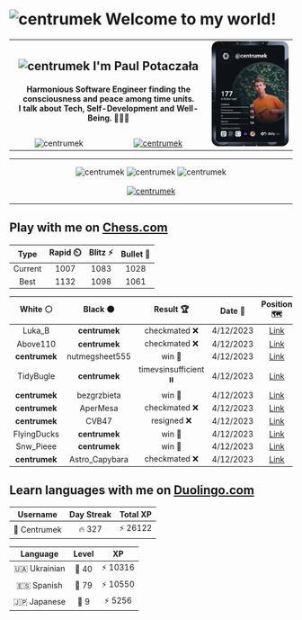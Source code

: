 <h1>
  <img
    src="https://emojis.slackmojis.com/emojis/images/1531849430/4246/blob-sunglasses.gif"
    width="30"
    alt="centrumek"
  />
  Welcome to my world!
</h1>

<table>
  <tbody>
    <tr>
      <td align="center" width="70%" colspan="2">
        <h2>
          <img
            src="https://raw.githubusercontent.com/MartinHeinz/MartinHeinz/master/wave.gif"
            width="30px"
            alt="centrumek"
          />
          I'm Paul Potaczała
        </h2>
        <h4>
          Harmonious Software Engineer finding the consciousness and peace among time units.
          <br/>
          I talk about Tech, Self-Development and Well-Being. 🌿🧘🚀
        </h4>
      </td>
      <td width="30%" rowspan="2">
        <a href="https://app.daily.dev/centrumek">
          <img
            src="./devcard.svg"
            alt="centrumek"
          />
        </a>
      </td>
    </tr>
    <tr align="center">
      <td>
        <img
          src="https://komarev.com/ghpvc/?username=centrumek&label=visitors&color=0e75b6&style=flat"
          alt="centrumek"
        >
      </td>
      <td>
        <a href="https://stackoverflow.com/users/14496012/centrumek">
          <img
            src="https://stackoverflow.com/users/flair/14496012.png?theme=dark"
            alt="centrumek"
          >
        </a>
      </td>
    </tr>
  </tbody>
</table>

---
<div align="center">
  <img 
    src="https://github-readme-stats.vercel.app/api?username=centrumek&show_icons=true&count_private=true&theme=dark&hide_border=true&hide=issues,contribs&bg_color=00000000"
    alt="centrumek"
  />
  <img
    src="https://github-readme-stats.vercel.app/api/top-langs/?username=centrumek&layout=compact&hide_border=true&theme=dark&bg_color=00000000&langs_count=6&exclude_repo=air-statistic-app"
    alt="centrumek"
  />
  <img 
    src="https://github-readme-streak-stats.herokuapp.com?user=centrumek&theme=dark&hide_border=true&background=FFFFFF00"
    alt="centrumek"
  />
  <br/>
  <br/>
  <a href="https://www.buymeacoffee.com/centrumek">
    <img
      src="https://cdn.buymeacoffee.com/buttons/v2/default-orange.png"
      height="50"
      width="210"
      alt="centrumek"
    />
  </a>
</div>

---

## Play with me on [Chess.com](https://www.chess.com/member/centrumek)

<div align="center">
<!--START_SECTION:chessStats-->
<!-- Automatically generated with https://github.com/Balastrong/chess-stats-action -->

| Type | Rapid ⏲️ | Blitz ⚡ | Bullet 🔫 |
|:---:|:---:|:---:|:---:|
| Current | 1007 | 1083 | 1028 |
| Best | 1132 | 1098 | 1061 |

| White ⚪ | Black ⚫ | Result 🏆 | Date 📅 | Position 🗺️ | Type 🕕 |
|:---:|:---:|:---:|:---:|:---:|:---:|
| Luka_B | **centrumek** | checkmated ❌ | 4/12/2023 | <a href="http://www.ee.unb.ca/cgi-bin/tervo/fen.pl?select=8/8/2Q5/2kB4/8/2K5/2N5/8 b - -">Link</a> | Blitz |
| Above110 | **centrumek** | checkmated ❌ | 4/12/2023 | <a href="http://www.ee.unb.ca/cgi-bin/tervo/fen.pl?select=4R1kr/ppp2R2/7p/6p1/2B5/2P5/P1P2PPP/2K5 b - -">Link</a> | Blitz |
| **centrumek** | nutmegsheet555 | win 🥇 | 4/12/2023 | <a href="http://www.ee.unb.ca/cgi-bin/tervo/fen.pl?select=3r1r2/ppp5/3b1pR1/7k/5P1p/1P2P3/PBP1B2P/2K3R1 b - -">Link</a> | Blitz |
| TidyBugle | **centrumek** | timevsinsufficient ⏸️ | 4/12/2023 | <a href="http://www.ee.unb.ca/cgi-bin/tervo/fen.pl?select=8/4k3/8/8/4PPPK/2N4P/5n2/8 w - -">Link</a> | Blitz |
| **centrumek** | bezgrzbieta | win 🥇 | 4/12/2023 | <a href="http://www.ee.unb.ca/cgi-bin/tervo/fen.pl?select=8/p5pp/8/8/5p2/1P2P3/2QR2PP/2k3K1 b - -">Link</a> | Blitz |
| **centrumek** | AperMesa | checkmated ❌ | 4/12/2023 | <a href="http://www.ee.unb.ca/cgi-bin/tervo/fen.pl?select=1r3k2/1Np4p/1p4p1/3Qp2K/2P1pq2/8/7P/8 w - -">Link</a> | Blitz |
| **centrumek** | CVB47 | resigned ❌ | 4/12/2023 | <a href="http://www.ee.unb.ca/cgi-bin/tervo/fen.pl?select=8/5kp1/1ppr3p/p4p2/P4Nb1/1PK3P1/7P/8 w - -">Link</a> | Blitz |
| FlyingDucks | **centrumek** | win 🥇 | 4/12/2023 | <a href="http://www.ee.unb.ca/cgi-bin/tervo/fen.pl?select=8/2p5/3pk3/4p2p/4P3/4b3/PPP5/3K1q2 w - -">Link</a> | Blitz |
| Snw_Pieee | **centrumek** | win 🥇 | 4/12/2023 | <a href="http://www.ee.unb.ca/cgi-bin/tervo/fen.pl?select=1r2k1r1/4bp2/q2p1n1p/3Pp3/N3P3/P4P1b/1PP2B1P/R3R2K w - -">Link</a> | Blitz |
| **centrumek** | Astro_Capybara | checkmated ❌ | 4/12/2023 | <a href="http://www.ee.unb.ca/cgi-bin/tervo/fen.pl?select=r3r1k1/pp3p2/6pB/4pb2/3P4/5P2/1P1Q2PP/q1KR3R w - -">Link</a> | Blitz |

<!--END_SECTION:chessStats-->
</div>

## Learn languages with me on [Duolingo.com](https://www.duolingo.com/profile/Centrumek)

<div align="center">
<!--START_SECTION:duolingoStats-->
<!-- Automatically generated with https://github.com/centrumek/duolingo-readme-stats-->

| Username | Day Streak | Total XP |
|:---:|:---:|:---:|
| 👤 Centrumek | 🔥 327 | ⚡ 26122 |

| Language | Level | XP |
|:---:|:---:|:---:|
| 🇺🇦 Ukrainian | 👑 40 | ⚡ 10316 |
| 🇪🇸 Spanish | 👑 79 | ⚡ 10550 |
| 🇯🇵 Japanese | 👑 9 | ⚡ 5256 |

<!--END_SECTION:duolingoStats-->
</div>
<!--
**centrumek/centrumek** is a ✨ _special_ ✨ repository because its `README.md` (this file) appears on your GitHub profile.

Here are some ideas to get you started:

- 🔭 I’m currently working on ...
- 🌱 I’m currently learning ...
- 👯 I’m looking to collaborate on ...
- 🤔 I’m looking for help with ...
- 💬 Ask me about ...
- 📫 How to reach me: ...
- 😄 Pronouns: ...
- ⚡ Fun fact: ...
-->
